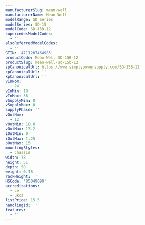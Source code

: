 ```yaml
---
manufacturerSlug: mean-well
manufacturerName: Mean Well
modelRange: SD Series
modelSeries: SD-15
modelCode: SD-15B-12
supercedesModelCodes:
  - ''
alsoReferredModelCodes:
  - ''
GTIN: '4711287464985'
productCode: Mean Well SD-15B-12
productSlug: mean-well-sd-15b-12
spCanonicalUrl: https://www.simplypowersupply.com/SD-15B-12
cpCanonicalUrl: ''
kpCanonicalUrl: ''
vInNom:
  - 24
vInMin: 18
vInMax: 36
vSupplyMin: 0
vSupplyMax: 0
supplyPhase: ''
vOutNom:
  - 12
vOutMin: 10.8
vOutMax: 13.2
iOutMin: 0
iOutMax: 1.25
pOutMax: 15
mountingStyles:
  - chassis
width: 78
height: 51
depth: 58
weight: 0.18
rackHeight: ''
HSCode: '85049090'
accreditations:
  - ce
  - ukca
listPrice: 15.5
handlingId: ''
features:
  - ''
---
```

